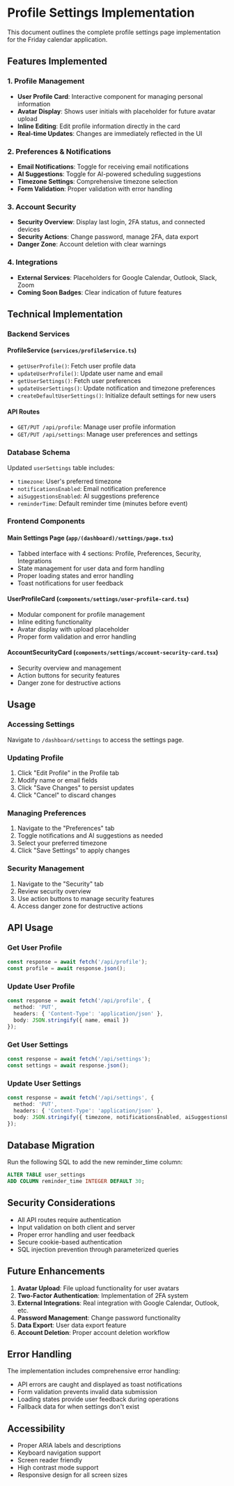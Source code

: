 # Profile Settings Implementation

This document outlines the complete profile settings page implementation for the Friday calendar application.

## Features Implemented

### 1. Profile Management
- **User Profile Card**: Interactive component for managing personal information
- **Avatar Display**: Shows user initials with placeholder for future avatar upload
- **Inline Editing**: Edit profile information directly in the card
- **Real-time Updates**: Changes are immediately reflected in the UI

### 2. Preferences & Notifications
- **Email Notifications**: Toggle for receiving email notifications
- **AI Suggestions**: Toggle for AI-powered scheduling suggestions
- **Timezone Settings**: Comprehensive timezone selection
- **Form Validation**: Proper validation with error handling

### 3. Account Security
- **Security Overview**: Display last login, 2FA status, and connected devices
- **Security Actions**: Change password, manage 2FA, data export
- **Danger Zone**: Account deletion with clear warnings

### 4. Integrations
- **External Services**: Placeholders for Google Calendar, Outlook, Slack, Zoom
- **Coming Soon Badges**: Clear indication of future features

## Technical Implementation

### Backend Services

#### ProfileService (`services/profileService.ts`)
- `getUserProfile()`: Fetch user profile data
- `updateUserProfile()`: Update user name and email
- `getUserSettings()`: Fetch user preferences
- `updateUserSettings()`: Update notification and timezone preferences
- `createDefaultUserSettings()`: Initialize default settings for new users

#### API Routes
- `GET/PUT /api/profile`: Manage user profile information
- `GET/PUT /api/settings`: Manage user preferences and settings

### Database Schema

Updated `userSettings` table includes:
- `timezone`: User's preferred timezone
- `notificationsEnabled`: Email notification preference
- `aiSuggestionsEnabled`: AI suggestions preference
- `reminderTime`: Default reminder time (minutes before event)

### Frontend Components

#### Main Settings Page (`app/(dashboard)/settings/page.tsx`)
- Tabbed interface with 4 sections: Profile, Preferences, Security, Integrations
- State management for user data and form handling
- Proper loading states and error handling
- Toast notifications for user feedback

#### UserProfileCard (`components/settings/user-profile-card.tsx`)
- Modular component for profile management
- Inline editing functionality
- Avatar display with upload placeholder
- Proper form validation and error handling

#### AccountSecurityCard (`components/settings/account-security-card.tsx`)
- Security overview and management
- Action buttons for security features
- Danger zone for destructive actions

## Usage

### Accessing Settings
Navigate to `/dashboard/settings` to access the settings page.

### Updating Profile
1. Click "Edit Profile" in the Profile tab
2. Modify name or email fields
3. Click "Save Changes" to persist updates
4. Click "Cancel" to discard changes

### Managing Preferences
1. Navigate to the "Preferences" tab
2. Toggle notifications and AI suggestions as needed
3. Select your preferred timezone
4. Click "Save Settings" to apply changes

### Security Management
1. Navigate to the "Security" tab
2. Review security overview
3. Use action buttons to manage security features
4. Access danger zone for destructive actions

## API Usage

### Get User Profile
```typescript
const response = await fetch('/api/profile');
const profile = await response.json();
```

### Update User Profile
```typescript
const response = await fetch('/api/profile', {
  method: 'PUT',
  headers: { 'Content-Type': 'application/json' },
  body: JSON.stringify({ name, email })
});
```

### Get User Settings
```typescript
const response = await fetch('/api/settings');
const settings = await response.json();
```

### Update User Settings
```typescript
const response = await fetch('/api/settings', {
  method: 'PUT',
  headers: { 'Content-Type': 'application/json' },
  body: JSON.stringify({ timezone, notificationsEnabled, aiSuggestionsEnabled })
});
```

## Database Migration

Run the following SQL to add the new reminder_time column:

```sql
ALTER TABLE user_settings 
ADD COLUMN reminder_time INTEGER DEFAULT 30;
```

## Security Considerations

- All API routes require authentication
- Input validation on both client and server
- Proper error handling and user feedback
- Secure cookie-based authentication
- SQL injection prevention through parameterized queries

## Future Enhancements

1. **Avatar Upload**: File upload functionality for user avatars
2. **Two-Factor Authentication**: Implementation of 2FA system
3. **External Integrations**: Real integration with Google Calendar, Outlook, etc.
4. **Password Management**: Change password functionality
5. **Data Export**: User data export feature
6. **Account Deletion**: Proper account deletion workflow

## Error Handling

The implementation includes comprehensive error handling:
- API errors are caught and displayed as toast notifications
- Form validation prevents invalid data submission
- Loading states provide user feedback during operations
- Fallback data for when settings don't exist

## Accessibility

- Proper ARIA labels and descriptions
- Keyboard navigation support
- Screen reader friendly
- High contrast mode support
- Responsive design for all screen sizes
